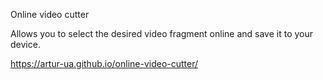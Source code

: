 Online video cutter

Allows you to select the desired video fragment online and save it to your device.

https://artur-ua.github.io/online-video-cutter/
